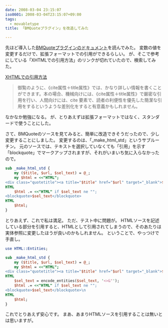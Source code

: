 ```yaml
---
date: 2008-03-04 23:15:07
iso8601: 2008-03-04T23:15:07+09:00
tags:
  - movabletype
title: 「BMQuoteプラグイン」を改造してみた

---
```


先ほど導入した<a title="BMQuoteプラグイン" href="http://labs.m-logic.jp/plugins/mt-bmquote/docs/mt-bmquote.html">BMQuoteプラグインのドキュメント</a>を読んでみた。
変数の値を変更するだけで、拡張フォーマットでの引用ができるらしい。
が、そこで参考にしている「XHTMLでの引用方法」のリンクが切れていたので、検索してみた。

<div class="quotetitle"><a title="XHTMLでの引用方法" href="http://www.nagaitosiya.com/c/quotation.html">XHTMLでの引用方法</a></div>
<blockquote>御覧のように、《cite属性＋title属性》では、かなり詳しい情報を書くことができます。本の場合、機械向けには、《cite属性＋title属性》で厳密な引用を行い、人間向けには、cite 要素で、読者の利便性を優先した簡潔な引用をするというような差別化をすると有意義かもしれません。</blockquote>

なかなか勉強になる。
が、とりあえずは拡張フォーマットではなく、スタンダードで使うことにした。

さて、BMQuoteのソースを見てみると、簡単に改造できそうだったので、少し変更することにしました。
変更するのは、「\_make_html_std」というサブルーチン。
元のソースでは、テキストを選択していなくても「引用」を示す「blockquote」でマークアップされますが、それがいまいち気に入らなかったので。

```perl
sub _make_html_std {
    my ($title, $url, $sel_text) = @_;
    my $html = <<"HTML";
<div class="quotetitle"><a title="$title" href="$url" target="_blank">$title</a></div>
HTML
    $html .= <<"HTML" if $sel_text ne "";
<blockquote>$sel_text</blockquote>
HTML
    $html;
}
```

とりあえず、これで私は満足。
ただ、テスト中に問題が。
HTMLソースを記述している部分を引用すると、HTMLとして引用されてしまうので、そのあたりは実体参照に変更したほうが良いのかもしれません。
ということで、やっつけで手直し。

```perl
use HTML::Entities;

sub _make_html_std {
    my ($title, $url, $sel_text) = @_;
    my $html = <<"HTML";
<div class="quotetitle"><a title="$title" href="$url" target="_blank">$title</a></div>\n
HTML
    $sel_text = encode_entities($sel_text, '<>&"');
    $html .= <<"HTML" if $sel_text ne "";
<blockquote>$sel_text</blockquote>\n
HTML
    $html;
}
```

これでとりあえず安心です。
まあ、あまりHTMLソースを引用することは無いとは思いますが&#133;。
